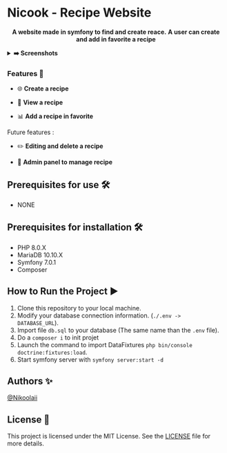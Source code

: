 # Nicook - Recipe Website #

<p align="center">
   <strong>A website made in symfony to find and create reace.</strong>
   <strong>A user can create and add in favorite a recipe</strong>
</p>

<details>
  <summary><strong>➡️ Screenshots</strong></summary>
  <br/>
  <img align="left" src="https://github.com/Nikoolaii/ESGI-nicook/blob/main/img_readme/img1.png" width="280" />
  <img src="https://github.com/Nikoolaii/ESGI-nicook/blob/main/img_readme/img2.png" width="280" />
  <br/>
  <img align="left" src="https://github.com/Nikoolaii/ESGI-nicook/blob/main/img_readme/img3.png" width="280" />
  <img src="https://github.com/Nikoolaii/ESGI-nicook/blob/main/img_readme/img4.png" width="280" />
</details>

### Features 🚀

- 🌐 **Create a recipe**

- 🔄 **View a recipe**

- 📊 **Add a recipe in favorite**

Future features :

- ✏️ **Editing and delete a recipe**

- 📶 **Admin panel to manage recipe**

## Prerequisites for use 🛠️

- NONE

## Prerequisites for installation 🛠️

- PHP 8.0.X
- MariaDB 10.10.X
- Symfony 7.0.1
- Composer

## How to Run the Project ▶️

1. Clone this repository to your local machine.
2. Modify your database connection information. (`./.env -> DATABASE_URL`).
3. Import file ```db.sql``` to your database (The same name than the ```.env``` file).
4. Do a ```composer i``` to init projet
5. Launch the command to import DataFixtures ```php bin/console doctrine:fixtures:load```.
6. Start symfony server with ```symfony server:start -d```

## Authors ✨

[@Nikoolaii](https://github.com/Nikoolaii)

## License 📄

This project is licensed under the MIT License. See the [LICENSE](LICENSE) file for more details.
